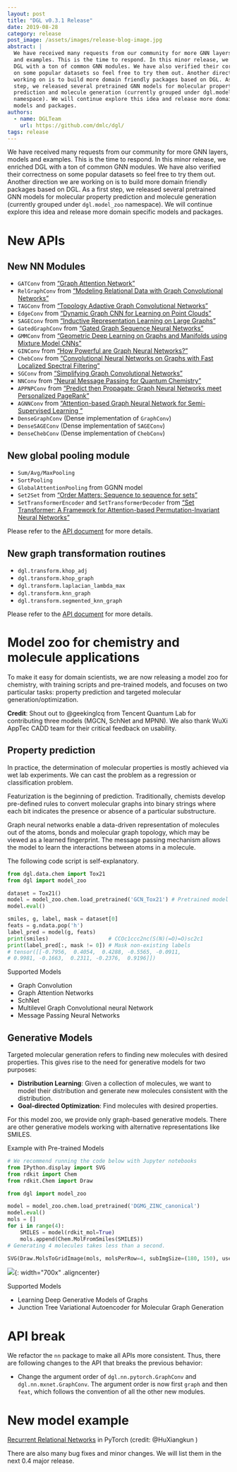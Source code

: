 ```yaml
---
layout: post
title: "DGL v0.3.1 Release"
date: 2019-08-28
category: release
post_image: /assets/images/release-blog-image.jpg
abstract: |
  We have received many requests from our community for more GNN layers, models
  and examples. This is the time to respond. In this minor release, we enriched
  DGL with a ton of common GNN modules. We have also verified their correctness
  on some popular datasets so feel free to try them out. Another direction we are
  working on is to build more domain friendly packages based on DGL. As a first
  step, we released several pretrained GNN models for molecular property
  prediction and molecule generation (currently grouped under dgl.model_zoo
  namespace). We will continue explore this idea and release more domain specific
  models and packages.
authors:
  - name: DGLTeam
    url: https://github.com/dmlc/dgl/
tags: release
---
```


We have received many requests from our community for more GNN layers, models and examples. This is the time to respond. In this minor release, we enriched DGL with a ton of common GNN modules. We have also verified their correctness on some popular datasets so feel free to try them out. Another direction we are working on is to build more domain friendly packages based on DGL. As a first step, we released several pretrained GNN models for molecular property prediction and molecule generation (currently grouped under `dgl.model_zoo` namespace). We will continue explore this idea and release more domain specific models and packages.

New APIs
===

New NN Modules
---
* `GATConv` from [“Graph Attention Network”](https://arxiv.org/pdf/1710.10903.pdf)
* `RelGraphConv` from [“Modeling Relational Data with Graph Convolutional Networks”](https://arxiv.org/abs/1703.06103)
* `TAGConv` from [“Topology Adaptive Graph Convolutional Networks”](https://arxiv.org/pdf/1710.10370.pdf)
* `EdgeConv` from [“Dynamic Graph CNN for Learning on Point Clouds”](https://arxiv.org/pdf/1801.07829)
* `SAGEConv` from [“Inductive Representation Learning on Large Graphs”](https://arxiv.org/pdf/1706.02216.pdf)
* `GatedGraphConv` from [“Gated Graph Sequence Neural Networks”](https://arxiv.org/pdf/1511.05493.pdf)
* `GMMConv` from [“Geometric Deep Learning on Graphs and Manifolds using Mixture Model CNNs”](http://openaccess.thecvf.com/content_cvpr_2017/papers/Monti_Geometric_Deep_Learning_CVPR_2017_paper.pdf)
* `GINConv` from [“How Powerful are Graph Neural Networks?”](https://arxiv.org/pdf/1810.00826.pdf)
* `ChebConv` from [“Convolutional Neural Networks on Graphs with Fast Localized Spectral Filtering”](https://arxiv.org/pdf/1606.09375.pdf)
* `SGConv` from [“Simplifying Graph Convolutional Networks”](https://arxiv.org/pdf/1902.07153.pdf)
* `NNConv` from [“Neural Message Passing for Quantum Chemistry”](https://arxiv.org/pdf/1704.01212.pdf)
* `APPNPConv` from [“Predict then Propagate: Graph Neural Networks meet Personalized PageRank”](https://arxiv.org/pdf/1810.05997.pdf)
* `AGNNConv` from [“Attention-based Graph Neural Network for Semi-Supervised Learning
”](https://arxiv.org/abs/1803.03735)
* `DenseGraphConv` (Dense implementation of `GraphConv`)
* `DenseSAGEConv` (Dense implementation of `SAGEConv`)
* `DenseChebConv` (Dense implementation of `ChebConv`)

New global pooling module
---
* `Sum/Avg/MaxPooling`
* `SortPooling`
* `GlobalAttentionPooling` from GGNN model
* `Set2Set` from [“Order Matters: Sequence to sequence for sets”](https://arxiv.org/pdf/1511.06391.pdf)
* `SetTransformerEncoder` and `SetTransformerDecoder` from [“Set Transformer: A Framework for Attention-based Permutation-Invariant Neural Networks”](https://arxiv.org/pdf/1810.00825.pdf)

Please refer to the [API document](https://www.dgl.ai/dgl_docs/api/python/nn.pytorch.html#module-dgl.nn.pytorch.glob) for more details.

New graph transformation routines
---
* `dgl.transform.khop_adj`
* `dgl.transform.khop_graph`
* `dgl.transform.laplacian_lambda_max`
* `dgl.transform.knn_graph`
* `dgl.transform.segmented_knn_graph`

Please refer to the [API document](https://www.dgl.ai/dgl_docs/api/python/transform.html) for more details.

Model zoo for chemistry and molecule applications
===
To make it easy for domain scientists, we are now releasing a model zoo for chemistry, with training scripts and pre-trained models, and focuses on two particular tasks: property prediction and targeted molecular generation/optimization.

**Credit**: Shout out to @geekinglcq from Tencent Quantum Lab for contributing three models (MGCN, SchNet and MPNN). We also thank WuXi AppTec CADD team for their critical feedback on usability.

Property prediction
---
In practice, the determination of molecular properties is mostly achieved via wet lab experiments. We can cast the problem as a regression or classification problem. 

Featurization is the beginning of prediction. Traditionally, chemists develop pre-defined rules to convert molecular graphs into binary strings where each bit indicates the presence or absence of a particular substructure. 

Graph neural networks enable a data-driven representation of molecules out of the atoms, bonds and molecular graph topology, which may be viewed as a learned fingerprint. The message passing mechanism allows the model to learn the interactions between atoms in a molecule. 

The following code script is self-explanatory.

```python
from dgl.data.chem import Tox21
from dgl import model_zoo

dataset = Tox21()
model = model_zoo.chem.load_pretrained('GCN_Tox21') # Pretrained model loaded
model.eval()

smiles, g, label, mask = dataset[0]
feats = g.ndata.pop('h')
label_pred = model(g, feats)
print(smiles)                   # CCOc1ccc2nc(S(N)(=O)=O)sc2c1
print(label_pred[:, mask != 0]) # Mask non-existing labels
# tensor([[-0.7956,  0.4054,  0.4288, -0.5565, -0.0911,  
# 0.9981, -0.1663,  0.2311, -0.2376,  0.9196]])
```

Supported Models
* Graph Convolution
* Graph Attention Networks
* SchNet
* Multilevel Graph Convolutional neural Network
* Message Passing Neural Networks

Generative Models
---

Targeted molecular generation refers to finding new molecules with desired properties. This gives rise to the need for generative models for two purposes:
* **Distribution Learning**: Given a collection of molecules, we want to model their distribution and generate new molecules consistent with the distribution.
* **Goal-directed Optimization**: Find molecules with desired properties.

For this model zoo, we provide only graph-based generative models. There are other generative models working with alternative representations like SMILES. 

Example with Pre-trained Models

```python
# We recommend running the code below with Jupyter notebooks
from IPython.display import SVG
from rdkit import Chem
from rdkit.Chem import Draw

from dgl import model_zoo

model = model_zoo.chem.load_pretrained('DGMG_ZINC_canonical')
model.eval()
mols = []
for i in range(4):
    SMILES = model(rdkit_mol=True)
    mols.append(Chem.MolFromSmiles(SMILES))
# Generating 4 molecules takes less than a second.

SVG(Draw.MolsToGridImage(mols, molsPerRow=4, subImgSize=(180, 150), useSVG=True))
```

![](https://data.dgl.ai/model_zoo/drug_discovery/dgmg_model_zoo_example2.png){: width="700x" .aligncenter}

Supported Models
* Learning Deep Generative Models of Graphs
* Junction Tree Variational Autoencoder for Molecular Graph Generation

API break
===
We refactor the `nn` package to make all APIs more consistent. Thus, there are following changes to the API that breaks the previous behavior:
* Change the argument order of `dgl.nn.pytorch.GraphConv` and `dgl.nn.mxnet.GraphConv`. The argument order is now first `graph` and then `feat`, which follows the convention of all the other new modules.

New model example
===
[Recurrent Relational Networks](https://arxiv.org/pdf/1711.08028.pdf) in PyTorch (credit: @HuXiangkun )

There are also many bug fixes and minor changes. We will list them in the next 0.4 major release.
